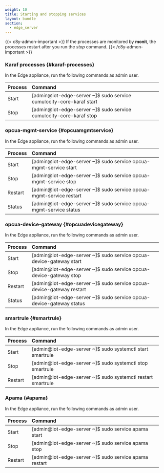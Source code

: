 ```yaml
---
weight: 10
title: Starting and stopping services
layout: bundle
section:
  - edge_server
---
```


{{< c8y-admon-important >}}
If the processes are monitored by **monit**, the processes restart after you run the *stop* command.
{{< /c8y-admon-important >}}

### Karaf processes {#karaf-processes}

In the Edge appliance, run the following commands as admin user.

|Process|Command|
|:---|:---
|Start|[admin@iot-edge-server ~]$ sudo service cumulocity-core-karaf start
|Stop|[admin@iot-edge-server ~]$ sudo service cumulocity-core-karaf stop


### opcua-mgmt-service {#opcuamgmtservice}

In the Edge appliance, run the following commands as admin user.

|Process|Command|
|:---|:---
|Start|[admin@iot-edge-server ~]$ sudo service opcua-mgmt-service start
|Stop|[admin@iot-edge-server ~]$ sudo service opcua-mgmt-service stop
|Restart|[admin@iot-edge-server ~]$ sudo service opcua-mgmt-service restart
|Status|[admin@iot-edge-server ~]$ sudo service opcua-mgmt-service status

### opcua-device-gateway {#opcuadevicegateway}

In the Edge appliance, run the following commands as admin user.

|Process|Command|
|:---|:---
|Start|[admin@iot-edge-server ~]$ sudo service opcua-device-gateway start
|Stop|[admin@iot-edge-server ~]$ sudo service opcua-device-gateway stop
|Restart|[admin@iot-edge-server ~]$ sudo service opcua-device-gateway restart
|Status|[admin@iot-edge-server ~]$ sudo service opcua-device-gateway status

### smartrule {#smartrule}

In the Edge appliance, run the following commands as admin user.

|Process|Command|
|:---|:---
|Start|[admin@iot-edge-server ~]$ sudo systemctl start smartrule
|Stop|[admin@iot-edge-server ~]$ sudo systemctl stop smartrule
|Restart|[admin@iot-edge-server ~]$ sudo systemctl restart smartrule

### Apama {#apama}

In the Edge appliance, run the following commands as admin user.

|Process|Command|
|:---|:---
|Start|[admin@iot-edge-server ~]$ sudo service apama start
|Stop|[admin@iot-edge-server ~]$ sudo service apama stop
|Restart|[admin@iot-edge-server ~]$ sudo service apama restart  

